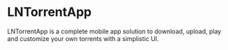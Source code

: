 # LNTorrentApp
LNTorrentApp is a complete mobile app solution to download, upload, play and customize your own torrents with a simplistic UI.
